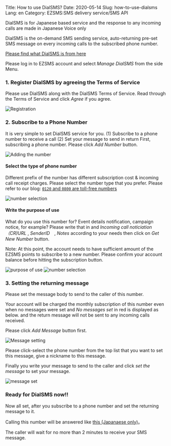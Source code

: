 Title: How to use DialSMS?
Date: 2020-05-14
Slug: how-to-use-dialsms
Lang: en
Category: EZSMS:SMS delivery service/SMS API

DialSMS is for Japanese based service and the response to any incoming calls are made in Japanese Voice only

DialSMS is the on-demand SMS sending service, auto-returning pre-set SMS message on every incoming calls to the subscribed phone number.

[Please find what DialSMS is from here](https://help.xoxzo.com/en/ezsms-sms-delivery-service/articles/what-is-dialsms/)

Please log in to EZSMS account and select _Manage DialSMS_ from the side Menu.

### 1. Register DialSMS by agreeing the Terms of Service

Please use DialSMS along with the DialSMS Terms of Service. Read through the Terms of Service and click _Agree_ if you agree.

![Registration](/images/dialsms/dialsms_howto_01en.jpg)

### 2. Subscribe to a Phone Number

It is very simple to set DialSMS service for you. 
(1) Subscribe to a phone number to receive a call
(2) Set your message to send in return
First, subscribing a phone number. Please click _Add Number_ button.

![Adding the number](/images/dialsms/dialsms_howto_02en.jpg)

#### Select the type of phone number

Different prefix of the number has different subscription cost & incoming call receipt charges.
Please select the number type that you prefer.
Please refer to our blog: [`0120` and `0800` are toll-free numbers](https://blog.xoxzo.com/en/2017/11/02/freecall-numbers-introduction/)

![number selection](/images/dialsms/dialsms_howto_03en.jpg)


#### Write the purpose of use

What do you use this number for?
Event details notification, campaign notice, for example?
Please write that in and 
_Incoming call noticiation（CR)URL_ , _SenderID_　, _Notes_ according to your needs then
click on _Get New Number_ button.

Note: At this point, the account needs to have sufficient amount of the EZSMS points to subscribe to a new number.
Please confirm your account balance before hitting the subscription button.

![purpose of use](/images/dialsms/dialsms_howto_04en.jpg)
![number selection](/images/dialsms/dialsms_howto_05en.jpg)

### 3. Setting the returning message

Please set the message body to send to the caller of this number.

Your account will be charged the monthly subscription of this number
even when no messages were set and _No messages set_ in red is displayed as below.
and the return message will not be sent to any incoming calls received.

Please click _Add Message_ button first.

![Message setting](/images/dialsms/dialsms_howto_06en.jpg)

Please click-select the phone number from the top list that you want to set this message,
give a nickname to this message.

Finally you write your message to send to the caller and click _set the message_
to set your message.

![message set](/images/dialsms/dialsms_howto_07ja.jpg)

### Ready for DialSMS now!!

Now all set, after you subscribe to a phone number and set the returning message to it.


Calling this number will be answered like [this (Japanaese only)](https://help.xoxzo.com/en/ezsms-sms-delivery-service/articles/how-will-the-dialsms-call-be-answered/)。

The caller will wait for no more than 2 minutes to receive your SMS message.



